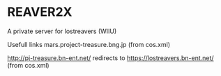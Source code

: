 # REAVER2X
A private server for lostreavers (WIIU)

Usefull links
mars.project-treasure.bng.jp (from cos.xml) 

http://pj-treasure.bn-ent.net/ redirects to https://lostreavers.bn-ent.net/ (from cos.xml)
